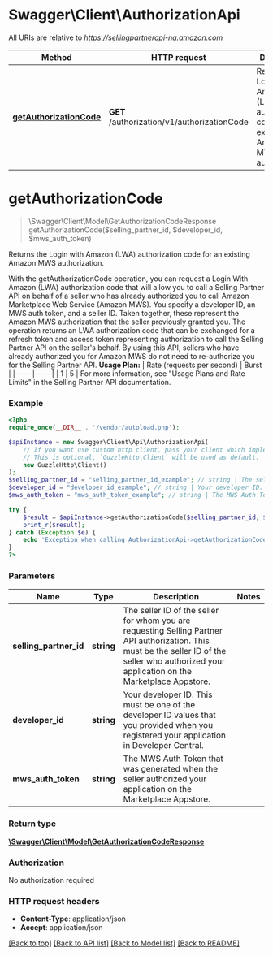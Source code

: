 # Swagger\Client\AuthorizationApi

All URIs are relative to *https://sellingpartnerapi-na.amazon.com*

Method | HTTP request | Description
------------- | ------------- | -------------
[**getAuthorizationCode**](AuthorizationApi.md#getAuthorizationCode) | **GET** /authorization/v1/authorizationCode | Returns the Login with Amazon (LWA) authorization code for an existing Amazon MWS authorization.


# **getAuthorizationCode**
> \Swagger\Client\Model\GetAuthorizationCodeResponse getAuthorizationCode($selling_partner_id, $developer_id, $mws_auth_token)

Returns the Login with Amazon (LWA) authorization code for an existing Amazon MWS authorization.

With the getAuthorizationCode operation, you can request a Login With Amazon (LWA) authorization code that will allow you to call a Selling Partner API on behalf of a seller who has already authorized you to call Amazon Marketplace Web Service (Amazon MWS). You specify a developer ID, an MWS auth token, and a seller ID. Taken together, these represent the Amazon MWS authorization that the seller previously granted you. The operation returns an LWA authorization code that can be exchanged for a refresh token and access token representing authorization to call the Selling Partner API on the seller's behalf. By using this API, sellers who have already authorized you for Amazon MWS do not need to re-authorize you for the Selling Partner API.  **Usage Plan:**  | Rate (requests per second) | Burst | | ---- | ---- | | 1 | 5 |  For more information, see \"Usage Plans and Rate Limits\" in the Selling Partner API documentation.

### Example
```php
<?php
require_once(__DIR__ . '/vendor/autoload.php');

$apiInstance = new Swagger\Client\Api\AuthorizationApi(
    // If you want use custom http client, pass your client which implements `GuzzleHttp\ClientInterface`.
    // This is optional, `GuzzleHttp\Client` will be used as default.
    new GuzzleHttp\Client()
);
$selling_partner_id = "selling_partner_id_example"; // string | The seller ID of the seller for whom you are requesting Selling Partner API authorization. This must be the seller ID of the seller who authorized your application on the Marketplace Appstore.
$developer_id = "developer_id_example"; // string | Your developer ID. This must be one of the developer ID values that you provided when you registered your application in Developer Central.
$mws_auth_token = "mws_auth_token_example"; // string | The MWS Auth Token that was generated when the seller authorized your application on the Marketplace Appstore.

try {
    $result = $apiInstance->getAuthorizationCode($selling_partner_id, $developer_id, $mws_auth_token);
    print_r($result);
} catch (Exception $e) {
    echo 'Exception when calling AuthorizationApi->getAuthorizationCode: ', $e->getMessage(), PHP_EOL;
}
?>
```

### Parameters

Name | Type | Description  | Notes
------------- | ------------- | ------------- | -------------
 **selling_partner_id** | **string**| The seller ID of the seller for whom you are requesting Selling Partner API authorization. This must be the seller ID of the seller who authorized your application on the Marketplace Appstore. |
 **developer_id** | **string**| Your developer ID. This must be one of the developer ID values that you provided when you registered your application in Developer Central. |
 **mws_auth_token** | **string**| The MWS Auth Token that was generated when the seller authorized your application on the Marketplace Appstore. |

### Return type

[**\Swagger\Client\Model\GetAuthorizationCodeResponse**](../Model/GetAuthorizationCodeResponse.md)

### Authorization

No authorization required

### HTTP request headers

 - **Content-Type**: application/json
 - **Accept**: application/json

[[Back to top]](#) [[Back to API list]](../../README.md#documentation-for-api-endpoints) [[Back to Model list]](../../README.md#documentation-for-models) [[Back to README]](../../README.md)

